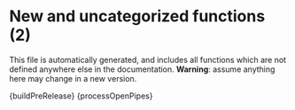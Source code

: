 # New and uncategorized functions (2)

This file is automatically generated, and includes all functions which are not defined anywhere else in the documentation. **Warning**: assume anything here may change in a new version.

{buildPreRelease}
{processOpenPipes}
